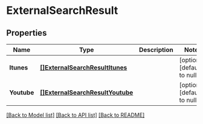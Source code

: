 # ExternalSearchResult

## Properties
Name | Type | Description | Notes
------------ | ------------- | ------------- | -------------
**Itunes** | [**[]ExternalSearchResultItunes**](ExternalSearchResult_itunes.md) |  | [optional] [default to null]
**Youtube** | [**[]ExternalSearchResultYoutube**](ExternalSearchResult_youtube.md) |  | [optional] [default to null]

[[Back to Model list]](../README.md#documentation-for-models) [[Back to API list]](../README.md#documentation-for-api-endpoints) [[Back to README]](../README.md)


